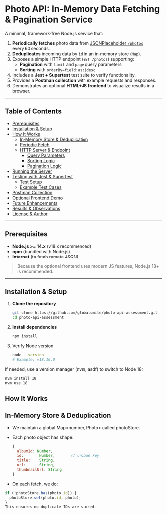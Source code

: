 # Photo API: In‑Memory Data Fetching & Pagination Service

A minimal, framework‑free Node.js service that:

1. **Periodically fetches** photo data from [JSONPlaceholder `/photos`](https://jsonplaceholder.typicode.com/photos) every 60 seconds.  
2. **Deduplicates** incoming data by `id` in an in‑memory store (`Map`).  
3. Exposes a simple HTTP endpoint (`GET /photos`) supporting:  
   - **Pagination** with `limit` and `page` query parameters  
   - **Sorting** with `orderBy=field:asc|desc`  
4. Includes a **Jest + Supertest** test suite to verify functionality.  
5. Provides a **Postman collection** with example requests and responses.  
6. Demonstrates an optional **HTML+JS frontend** to visualize results in a browser.

---

## Table of Contents

- [Prerequisites](#prerequisites)  
- [Installation & Setup](#installation--setup)  
- [How It Works](#how-it-works)  
  - [In‑Memory Store & Deduplication](#in‑memory-store--deduplication)  
  - [Periodic Fetch](#periodic-fetch)  
  - [HTTP Server & Endpoint](#http-server--endpoint)  
    - [Query Parameters](#query-parameters)  
    - [Sorting Logic](#sorting-logic)  
    - [Pagination Logic](#pagination-logic)  
- [Running the Server](#running-the-server)  
- [Testing with Jest & Supertest](#testing-with-jest--supertest)  
  - [Test Setup](#test-setup)  
  - [Example Test Cases](#example-test-cases)  
- [Postman Collection](#postman-collection)  
- [Optional Frontend Demo](#optional-frontend-demo)  
- [Future Enhancements](#future-enhancements)  
- [Results & Observations](#results--observations)  
- [License & Author](#license--author)  

---

## Prerequisites

- **Node.js >= 14.x** (v18.x recommended)  
- **npm** (bundled with Node.js)  
- **Internet** (to fetch remote JSON)

> Because the optional frontend uses modern JS features, Node.js 18+ is recommended.

---

## Installation & Setup

1. **Clone the repository**  
   ```bash
   git clone https://github.com/globalsmile/photo-api-assessment.git
   cd photo-api-assessment

2. **Install dependencies**
   ```bash
   npm install

3. Verify Node version
   ```bash
   node --version
   # Example: v18.16.0

If needed, use a version manager (nvm, asdf) to switch to Node 18:

   ```bash
   nvm install 18
   nvm use 18
```

## How It Works
## In‑Memory Store & Deduplication
- We maintain a global Map<number, Photo> called photoStore.

- Each photo object has shape:

    ```js
    {
      albumId: Number,
      id:       Number,       // unique key
      title:    String,
      url:      String,
      thumbnailUrl: String
    }
- On each fetch, we do:

```js
if (!photoStore.has(photo.id)) {
  photoStore.set(photo.id, photo);
}
This ensures no duplicate IDs are stored.

